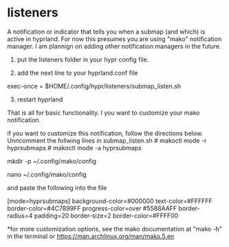 # listeners
A notification or indicator that tells you when a submap (and which) is active in hyprland.
For now this presumes you are using "mako" notification manager. I am plannign on adding 
other notification managers in the future.

1) put the listeners folder in your hypr config file.

2) add the next line to your hyprland.conf file

exec-once = $HOME/.config/hypr/listeners/submap_listen.sh

3) restart hyprland

That is all for basic functionality. I you want to customize your mako notification. 


if you want to customize this notification, follow the directions below.
Unncomment the follwing lines in submap_listen.sh
\# makoctl mode -r hyprsubmaps
\# makoctl mode -a hyprsubmaps

mkdir -p ~/.config/mako/config

nano ~/.config/mako/config

and paste the following into the file

[mode=hyprsubmaps]
background-color=#000000
text-color=#FFFFFF
border-color=#4C7899FF
progress-color=over #5588AAFF
border-radius=4
padding=20
border-size=2
border-color=#FFFF00

*for more customization options, see the mako documentation at "mako -h" in the terminal
or https://man.archlinux.org/man/mako.5.en
